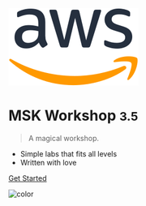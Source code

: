 ![logo](_media/logo256.png)

# MSK Workshop <small>3.5</small>

> A magical workshop.

- Simple labs that fits all levels
- Written with love

[Get Started](README.md)

<!-- background color -->

![color](#ffffff)